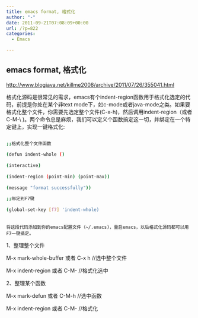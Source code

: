 ```yaml
---
title: emacs format, 格式化
author: "-"
date: 2011-09-21T07:08:09+00:00
url: /?p=822
categories:
  - Emacs

---
```

## emacs format, 格式化
http://www.blogjava.net/killme2008/archive/2011/07/26/355041.html

格式化源码是很常见的需求，emacs有个indent-region函数用于格式化选定的代码，前提是你处在某个非text mode下，如c-mode或者java-mode之类。如果要格式化整个文件，你需要先选定整个文件(C-x-h)，然后调用indent-region（或者 C-M-\ )。两个命令总是麻烦，我们可以定义个函数搞定这一切，并绑定在一个特定键上，实现一键格式化: 

```bash
  
;;格式化整个文件函数
  
(defun indent-whole ()
    
(interactive)
    
(indent-region (point-min) (point-max))
    
(message "format successfully"))
  
;;绑定到F7键
  
(global-set-key [f7] 'indent-whole)
  
```

    将这段代码添加到你的emacs配置文件（~/.emacs)，重启emacs，以后格式化源码都可以用F7一键搞定。
    

1、整理整个文件

M-x mark-whole-buffer 或者 C-x h //选中整个文件
  
M-x indent-region 或者 C-M- //格式化选中

2、整理某个函数

M-x mark-defun 或者 C-M-h //选中函数
  
M-x indent-region 或者 C-M- //格式化